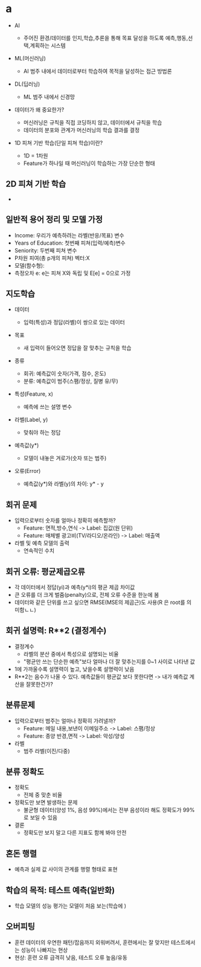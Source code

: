 # a

- AI
  - 주어진 환경/데이터를 인지,학습,추론을 통해 목표 달성을 하도록 예측,행동,선택,계획하는 시스템
- ML(머신러닝)
  - AI 범주 내에서 데이터로부터 학습하여 목적을 달성하는 접근 방법론
- DL(딥러닝)

  - ML 범주 내에서 신경망

- 데이터가 왜 중요한가?

  - 머신러닝은 규칙을 직접 코딩하지 않고, 데이터에서 규칙을 학습
  - 데이터의 분포와 관계가 머신러닝의 학습 결과를 결정

- 1D 피쳐 기반 학습(단일 피쳐 학습)이란?
  - 1D = 1차원
  - Feature가 하나일 때 머신러닝이 학습하는 가장 단순한 형태

## 2D 피쳐 기반 학습

-

## 일반적 용어 정리 및 모델 가정

- Income: 우리가 예측하려는 라벨(반응/목표) 변수
- Years of Education: 첫번째 피쳐(입력/예측)변수
- Seniority: 두번째 피쳐 변수
- P차원 피여(총 p개의 피쳐) 벡터:X
- 모델(함수형):
- 측정오차 e: e는 피쳐 X와 독립 및 E[e] = 0으로 가정

## 지도학습

- 데이터
  - 입력(특성)과 정답(라벨)이 쌍으로 있는 데이터
- 목표
  - 새 입력이 들어오면 정답을 잘 맞추는 규칙을 학습
- 종류

  - 회귀: 예측값이 숫자(가격, 점수, 온도)
  - 분류: 예측값이 범주(스팸/정상, 질병 유/무)

- 특성(Feature, x)
  - 예측에 쓰는 설명 변수
- 라벨(Label, y)
  - 맞춰야 하는 정답
- 예측값(y\*)
  - 모델이 내놓은 겨로가(숫자 또는 범주)
- 오류(Error)
  - 예측값(y*)와 라벨(y)의 차이: y* - y

## 회귀 문제

- 입력으로부터 숫자를 얼마나 정확히 예측할까?
  - Feature: 면적,방수,연식 -> Label: 집값(원 단위)
  - Feature: 매체별 광고비(TV/라디오/온라인) -> Label: 매출액
- 라벨 및 예측 모델의 출력
  - 연속적인 수치

## 회귀 오류: 평균제곱오류

- 각 데이터에서 정답(yi)과 예측(y\*i)의 평균 제곱 차이값
- 큰 오류를 더 크게 벌줌(penalty)으로, 전체 오류 수준을 한눈에 봄
- 데이터와 같은 단위를 쓰고 싶으면 RMSE(MSE의 제곱근)도 사용(R 은 root를 의미함ㄴㄴ)

## 회귀 설명력: R\*\*2 (결정계수)

- 결정계수
  - 라벨의 분산 중에서 특성으로 설명되는 비율
  - "평균만 쓰는 단순한 예측"보다 얼마나 더 잘 맞추는지를 0~1 사이로 나타낸 값
- 1에 가까울수록 설명력이 높고, 낮을수록 설명력이 낮음
- R\*\*2는 음수가 나올 수 있다. 예측값들이 평균값 보다 못한다면 -> 내가 예측값 계산을 잘못한건가?

## 분류문제

- 입력으로부터 범주는 얼마나 정확히 가려낼까?
  - Feature: 메일 내용,보낸이 이메일주소 -> Label: 스팸/정상
  - Feature: 종양 반경,면적 -> Label: 악성/양성
- 라벨
  - 범주 라벨(이진/다중)

## 분류 정확도

- 정확도
  - 전체 중 맞춘 비율
- 정확도만 보면 발생하는 문제
  - 불균형 데이터(양성 1%, 음성 99%)에서는 전부 음성이라 해도 정확도가 99%로 보일 수 있음
- 결론
  - 정확도만 보지 말고 다른 지표도 함께 봐야 안전

## 혼돈 행렬

- 예측과 실제 값 사이의 관계를 행렬 형태로 표현

## 학습의 목적: 테스트 예측(일반화)

- 학습 모델의 성능 평가는 모델이 처음 보는(학습에 )

## 오버피팅

- 훈련 데이터의 우연한 패턴/잡음까지 외워버려서, 훈련에서는 잘 맞지만 테스트에서는 성능이 나빠지는 현상
- 현상: 훈련 오류 급격히 낮음, 테스트 오류 높음/유동
